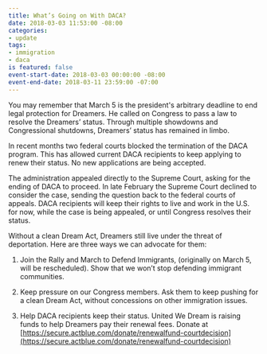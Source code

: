 ```yaml
---
title: What’s Going on With DACA?
date: 2018-03-03 11:53:00 -08:00
categories:
- update
tags:
- immigration
- daca
is featured: false
event-start-date: 2018-03-03 00:00:00 -08:00
event-end-date: 2018-03-11 23:59:00 -07:00
---
```


You may remember that March 5 is the president's arbitrary deadline to end legal protection for Dreamers. He called on Congress to pass a law to resolve the Dreamers’ status. Through multiple showdowns and Congressional shutdowns, Dreamers’ status has remained in limbo.

In recent months two federal courts blocked the termination of the DACA program. This has allowed current DACA recipients to keep applying to renew their status. No new applications are being accepted.

The administration appealed directly to the Supreme Court, asking for the ending of DACA to proceed. In late February the Supreme Court declined to consider the case, sending the question back to the federal courts of appeals. DACA recipients will keep their rights to live and work in the U.S. for now, while the case is being appealed, or until Congress resolves their status.  

Without a clean Dream Act, Dreamers still live under the threat of deportation. Here are three ways we can advocate for them:

1. Join the Rally and March to Defend Immigrants, (originally on March 5, will be rescheduled). Show that we won’t stop defending immigrant communities.

2. Keep pressure on our Congress members. Ask them to keep pushing for a clean Dream Act, without concessions on other immigration issues.

3. Help DACA recipients keep their status. United We Dream is raising funds to help Dreamers pay their renewal fees. Donate at [https://secure.actblue.com/donate/renewalfund-courtdecision](https://secure.actblue.com/donate/renewalfund-courtdecision)